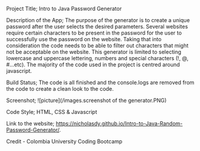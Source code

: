 

Project Title; Intro to Java Password Generator 

Description of the App;
The purpose of the generator is to create a unique password after the user selects the desired parameters. Several websites require certain characters to be present in the password for the user to successfully use the password on the website. Taking that into consideration the code needs to be able to filter out characters that might not be acceptable on the website. This generator is limited to selecting lowercase and uppercase lettering, numbers and special characters (!, @, #...etc). The majority of the code used in the project is centred around javascript. 

Build Status; 
The code is all finished and the console.logs are removed from the code to create a clean look to the code. 

Screenshot;
![picture](/images.screenshot of the generator.PNG)

Code Style; 
HTML, CSS & Javascript

Link to the website;
https://nicholasdy.github.io/Intro-to-Java-Random-Password-Generator/.


Credit  - Colombia University Coding Bootcamp
